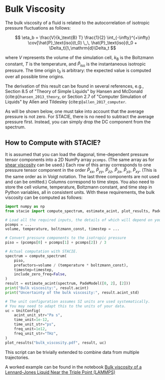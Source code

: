 # Bulk Viscosity

The bulk viscosity of a fluid is related to the autocorrelation
of isotropic pressure fluctuations as follows:

$$
    \eta_b = \frac{V}{k_\text{B} T} \frac{1}{2}
        \int_{-\infty}^{+\infty}
        \cov[\hat{P}_\text{iso}(t_0) \,,\, \hat{P}_\text{iso}(t_0 + \Delta_t)]\,\mathrm{d}\Delta_t
$$

where $V$ represents the volume of the simulation cell,
$k_\text{B}$ is the Boltzmann constant,
$T$ is the temperature,
and $\hat{P}_\text{iso}$ is the instantaneous isotropic pressure.
The time origin $t_0$ is arbitrary:
the expected value is computed over all possible time origins.

The derivation of this result can be found in several references, e.g.,
Section 8.5 of "Theory of Simple Liquids"
by Hansen and McDonald {cite:p}`hansen_2013_theory`,
or Section 2.7 of "Computer Simulation of Liquids"
by Allen and Tildesley {cite:p}`allen_2017_computer`.

As will be shown below, one must take into account that the average pressure is not zero.
For STACIE, there is no need to subtract the average pressure first.
Instead, you can simply drop the DC component from the spectrum.

## How to Compute with STACIE?

It is assumed that you can load the diagonal, time-dependent pressure tensor components
into a 2D NumPy array `pcomps`.
(The same array as for [shear viscosity](shear_viscosity.md) can be used.)
Each row of this array corresponds to one pressure tensor component in the order
$\hat{P}_{xx}$, $\hat{P}_{yy}$, $\hat{P}_{zz}$, $\hat{P}_{zx}$, $\hat{P}_{yz}$, $\hat{P}_{xy}$.
(This is the same order as in Voigt notation. The last three components are not used and can be omitted.)
Columns correspond to time steps.
You also need to store the cell volume, temperature,
Boltzmann constant, and time step in Python variables,
all in consistent units.
With these requirements, the bulk viscosity can be computed as follows:

```python
import numpy as np
from stacie import compute_spectrum, estimate_acint, plot_results, PadeModel, UnitConfig

# Load all the required inputs, the details of which will depend on your use case.
pcomps = ...
volume, temperature, boltzmann_const, timestep = ...

# Convert pressure components to the isotropic pressure
piso = (pcomps[0] + pcomps[1] + pcomps[2]) / 3

# Actual computation with STACIE.
spectrum = compute_spectrum(
    piso,
    prefactors=volume / (temperature * boltzmann_const),
    timestep=timestep,
    include_zero_freq=False,
)
result = estimate_acint(spectrum, PadeModel([0, 2], [2]))
print("Bulk viscosity:", result.acint)
print("Uncertainty of the bulk viscosity:", result.acint_std)

# The unit configuration assumes SI units are used systematically.
# You may need to adapt this to the units of your data.
uc = UnitConfig(
    acint_unit_str="Pa s",
    time_unit=1e-12,
    time_unit_str="ps",
    freq_unit=1e12,
    freq_unit_str="THz",
)
plot_results("bulk_viscosity.pdf", result, uc)
```

This script can be trivially extended to combine data from multiple trajectories.

A worked example can be found in the notebook
[Bulk viscosity of a Lennard-Jones Liquid Near the Triple Point (LAMMPS)](../examples/lj_bulk_viscosity.py)
